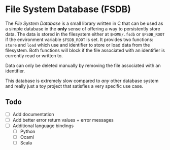# File System Database (FSDB)

The *File System Database* is a small library written in C that can be used as a simple database in the **only** sense
of offering a way to persistently store data.
The data is stored in the filesystem either at `$HOME/.fsdb` or `$FSDB_ROOT` if the environment variable
`$FSDB_ROOT` is set.
It provides two functions: `store` and `load` which use and identifier to store or load data from the filesystem.
Both functions will block if the file associated with an identifier is currently read or written to.

Data can only be deleted manually by removing the file associated with an identifier.

This database is extremely slow compared to *any* other database system and really just a toy project that
satisfies a very specific use case.

## Todo

 - [ ] Add documentation
 - [ ] Add better error return values + error messages
 - [ ] Additional language bindings
    - [ ] Python
    - [ ] Ocaml
    - [ ] Scala
